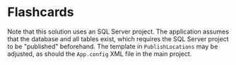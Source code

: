 # Flashcards

Note that this solution uses an SQL Server project. The application assumes
that the database and all tables exist, which requires the SQL Server
project to be "published" beforehand. The template in `PublishLocations`
may be adjusted, as should the `App.config` XML file in the main project.
